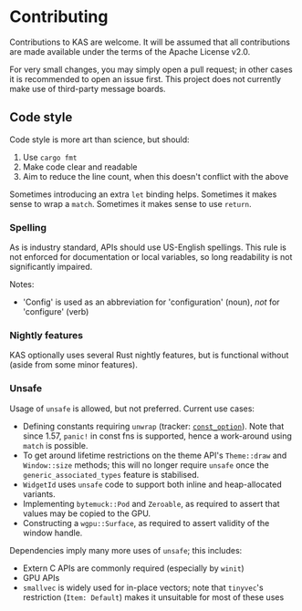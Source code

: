 Contributing
========

Contributions to KAS are welcome. It will be assumed that all
contributions are made available under the terms of the Apache License v2.0.

For very small changes, you may simply open a pull request; in other cases it
is recommended to open an issue first. This project does not currently make use
of third-party message boards.


Code style
---------

Code style is more art than science, but should:

1.  Use `cargo fmt`
2.  Make code clear and readable
3.  Aim to reduce the line count, when this doesn't conflict with the above

Sometimes introducing an extra `let` binding helps. Sometimes it makes sense
to wrap a `match`. Sometimes it makes sense to use `return`.

### Spelling

As is industry standard, APIs should use US-English spellings.
This rule is not enforced for documentation or local variables,
so long readability is not significantly impaired.

Notes:

-   'Config' is used as an abbreviation for 'configuration' (noun), *not* for 'configure' (verb)

### Nightly features

KAS optionally uses several Rust nightly features, but is functional without
(aside from some minor features).

### Unsafe

Usage of `unsafe` is allowed, but not preferred. Current use cases:

-   Defining constants requiring `unwrap` (tracker: [`const_option`](https://github.com/rust-lang/rust/issues/58732)). Note that since 1.57, `panic!` in const fns is supported, hence a work-around using `match` is possible.
-   To get around lifetime restrictions on the theme API's `Theme::draw` and `Window::size`
    methods; this will no longer require `unsafe` once the
    `generic_associated_types` feature is stabilised.
-   `WidgetId` uses `unsafe` code to support both inline and heap-allocated
    variants.
-   Implementing `bytemuck::Pod` and `Zeroable`, as required to assert that
    values may be copied to the GPU.
-   Constructing a `wgpu::Surface`, as required to assert validity of the window
    handle.

Dependencies imply many more uses of `unsafe`; this includes:

-   Extern C APIs are commonly required (especially by `winit`)
-   GPU APIs
-   `smallvec` is widely used for in-place vectors; note that `tinyvec`'s
    restriction (`Item: Default`) makes it unsuitable for most of these uses
